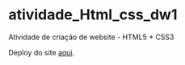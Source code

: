 # atividade_Html_css_dw1
Atividade de criação de website - HTML5 + CSS3 


Deploy do site [aqui](https://paulocsa.github.io/atividade_Html_css_dw1/).
